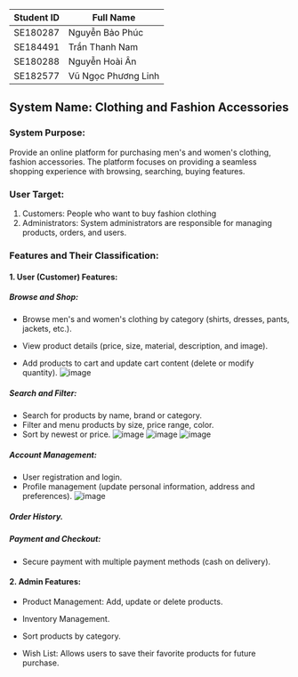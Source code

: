 |    Student ID   |      Full Name        |
|-----------------|-----------------------|
| SE180287        | Nguyễn Bảo Phúc       | 
| SE184491        | Trần Thanh Nam        | 
| SE180288        | Nguyễn Hoài Ân        |
| SE182577        | Vũ Ngọc Phương Linh   |


## **System Name**: Clothing and Fashion Accessories  

### **System Purpose**:
Provide an online platform for purchasing men's and women's clothing, fashion accessories. The platform focuses on providing a seamless shopping experience with browsing, searching, buying features.

### **User Target**:
1. Customers:
People who want to buy fashion clothing
2. Administrators:
System administrators are responsible for managing products, orders, and users.

### **Features and Their Classification**:
#### **1. User (Customer) Features**:
##### **Browse and Shop**:
- Browse men's and women's clothing by category (shirts, dresses, pants, jackets, etc.).

- View product details (price, size, material, description, and image).

- Add products to cart and update cart content (delete or modify quantity).
![image](https://github.com/user-attachments/assets/d07c4393-2c07-4bb2-b354-7fd222691feb)

##### **Search and Filter**:
- Search for products by name, brand or category.
- Filter and menu products by size, price range, color.
- Sort by newest or price.
![image](https://github.com/user-attachments/assets/0ba1deb9-ffc4-4662-a144-08060e63bb46)
![image](https://github.com/user-attachments/assets/10effb7f-06da-4aad-bf17-e5512da36f74)
![image](https://github.com/user-attachments/assets/9cb1ac6d-1f4b-4254-9615-ee2f5e2019d6)

##### **Account Management**:
- User registration and login.
- Profile management (update personal information, address and preferences).
![image](https://github.com/user-attachments/assets/b63aa540-cd75-4890-8dc9-414867c2f19d)

##### **Order History**.

##### **Payment and Checkout**:
- Secure payment with multiple payment methods (cash on delivery).

#### **2. Admin Features**:

- Product Management: Add, update or delete products.

- Inventory Management.

- Sort products by category.

- Wish List: Allows users to save their favorite products for future purchase.

